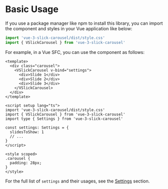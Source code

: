 # Basic Usage

If you use a package manager like npm to install this library, you can import the component and styles in your Vue application like below:

```js
import 'vue-3-slick-carousel/dist/style.css'
import { VSlickCarousel } from 'vue-3-slick-carousel'
```

For example, in a Vue SFC, you can use the component as follows:

```vue
<template>
  <div class="carousel">
    <VSlickCarousel v-bind="settings">
      <div>Slide 1</div>
      <div>Slide 2</div>
      <div>Slide 3</div>
    </VSlickCarousel>
  </div>
</template>

<script setup lang="ts">
import 'vue-3-slick-carousel/dist/style.css'
import { VSlickCarousel } from 'vue-3-slick-carousel'
import type { Settings } from 'vue-3-slick-carousel'

const settings: Settings = {
  slidesToShow: 1
  // ...
}
</script>

<style scoped>
.carousel {
  padding: 28px;
}
</style>
```

For the full list of `settings` and their usages, see the [Settings](/guide/settings) section.
